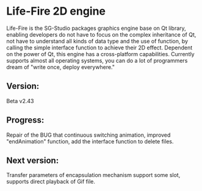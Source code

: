 ﻿Life-Fire 2D engine
===================================
Life-Fire is the SG-Studio packages graphics engine base on Qt library, enabling developers do not have to focus on the complex inheritance of Qt, not have to understand all kinds of data type and the use of function, by calling the simple interface function to achieve their 2D effect. Dependent on the power of Qt, this engine has a cross-platform capabilities. Currently supports almost all operating systems, you can do a lot of programmers dream of "write once, deploy everywhere."

Version:
-----------------------------------
Beta v2.43

Progress:
-----------------------------------
Repair of the BUG that continuous switching animation, improved "endAnimation" function, add the interface function to delete files.

Next version:
-----------------------------------
Transfer parameters of encapsulation mechanism support some slot, supports direct playback of Gif file.
